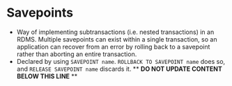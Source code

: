 Savepoints
==========

* Way of implementing subtransactions (i.e. nested transactions) in an RDMS. Multiple savepoints can exist within a single transaction, so an application can recover from an error by rolling back to a savepoint rather than aborting an entire transaction.
* Declared by using `SAVEPOINT name`. `ROLLBACK TO SAVEPOINT name` does so, and `RELEASE SAVEPOINT name` discards it.
** **DO NOT UPDATE CONTENT BELOW THIS LINE** **

